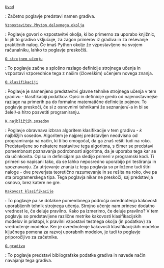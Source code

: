 [`Uvod`](01_uvod.md)

: Začetno poglavje predstavi namen gradiva.

[`Vzpostavitev Phyton delovnega okolja`](02_okolje.md)

: Poglavje govori o vzpostavitvi okolja, ki bo primerno za uporabo knjižnic, ki jih to gradivo vključuje, za zagon primerov iz gradiva in za reševanje praktičnih nalog. Če imaš Python okolje že vzpostavljeno na svojem računalniku, lahko to poglavje preskočiš.

[`O strojnem učenju`](03_strojno_ucenje.md)

: To poglavje začne s splošno razlago definicije strojnega učenja in vzpostavi vzporednice tega z našim (človeškim) učenjem novega znanja.

[`O klasifikaciji`](04_klasifikacija.md)

: Poglavje je namenjeno predstavitvi glavne tehnike strojnega učenja v tem gradivu - klasifikaciji podatkov. Opisi in definicije gredo od najenostavnejše razlage na primerih pa do formalne matematične definicije pojmov. To poglavje preskoči, če si z osnovnimi tehnikami že seznanjen/-a in bi se želel/-a hitro posvetiti programiranju.

[`K najbližjih sosedov`](05_knn.md)

: Poglavje obravnava izbran algoritem klasifikacije v tem gradivu - *k* najbližjih sosedov. Algoritem je najprej predstavljen neodvisno od programiranja na način, ki ti bo omogočal, da ga znaš rešiti tudi na roko. Predstavljene so nekatere nastavitve tega algoritma, s čimer se predstavi pomembnost poznavanja podrobnosti algoritma, da je uporaba tega kar se da učinkovita. Opisu in definicijam pa sledijo primeri v programski kodi. Ti primeri so napisani tako, da se lahko neposredno uporabijo pri testiranju in spoznavanju. Za utrjevanje znanja iz tega poglavja so priložene tudi štiri naloge - dve preverjata teoretično razumevanje in se rešita na roko, dve pa sta programerskega tipa. Tega poglavja nikar ne preskoči, saj predstavlja osnovo, brez katere ne gre.

[`Kakovost klasifikacije`](06_kakovost_klasifikacije.md)

: To poglavje pa se dotakne pomembnega področja ovrednotenja kakovosti uporabljenih tehnik strojnega učenja. Strojno učenje nam prinese dodatno vrednost le, če deluje pravilno. Kako pa izmerimo, če deluje pravilno? V tem poglavju so predstavljene različne metrike kakovosti klasifikacijskih modelov in pristopi, k pravilni vzpostavi testnega okolja (in podatkov) za vrednotenje modelov. Ker je ovrednotenje kakovosti klasifikacijskih modelov ključnega pomena za razvoj uporabnih modelov, je tudi to poglavje priporočljivo za začetnike.

[`O gradivu`](09_o_gradivu.md)

: To poglavje predstavi bibliografske podatke gradiva in navede način navajanja tega gradiva.
